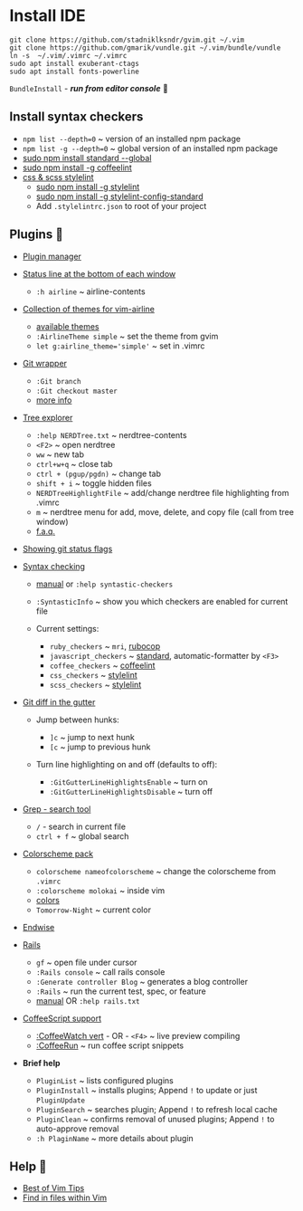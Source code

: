 # Install IDE
```
git clone https://github.com/stadniklksndr/gvim.git ~/.vim
git clone https://github.com/gmarik/vundle.git ~/.vim/bundle/vundle
ln -s  ~/.vim/.vimrc ~/.vimrc
sudo apt install exuberant-ctags
sudo apt install fonts-powerline
```
`BundleInstall` - **_run from editor console_** :feet:


## Install syntax checkers
  * `npm list --depth=0` ~ version of an installed npm package
  * `npm list -g --depth=0` ~ global version of an installed npm package
  * [sudo npm install standard --global](https://standardjs.com/)
  * [sudo npm install -g coffeelint](http://www.coffeelint.org/)
  * [css & scss stylelint](https://stylelint.io/)
    * [sudo npm install -g stylelint](https://stylelint.io/)
    * [sudo npm install -g stylelint-config-standard](https://github.com/stylelint/stylelint-config-standard)
    * Add `.stylelintrc.json` to root of your project

## Plugins :children_crossing:

* [Plugin manager](https://github.com/VundleVim/Vundle.vim)

* [Status line at the bottom of each window](https://github.com/vim-airline/vim-airline)
  * `:h airline` ~ airline-contents

* [Collection of themes for vim-airline](https://github.com/vim-airline/vim-airline-themes)
  * [available themes](https://github.com/vim-airline/vim-airline-themes/tree/master/autoload/airline/themes)
  * `:AirlineTheme simple` ~ set the theme from gvim
  * `let g:airline_theme='simple'` ~ set in .vimrc

* [Git wrapper](https://github.com/tpope/vim-fugitive)
  * `:Git branch`
  * `:Git checkout master`
  * [more info](https://github.com/tpope/vim-fugitive#fugitivevim)

* [Tree explorer](https://github.com/scrooloose/nerdtree)
  * `:help NERDTree.txt` ~ nerdtree-contents
  * `<F2>` ~ open nerdtree
  * `ww` ~ new tab
  * `ctrl+w+q` ~ close tab
  * `ctrl + (pgup/pgdn)` ~ change tab
  * `shift + i` ~ toggle hidden files
  * `NERDTreeHighlightFile` ~ add/change nerdtree file highlighting from .vimrc
  * `m` ~ nerdtree menu for add, move, delete, and copy file (call from tree window)
  * [f.a.q.](https://github.com/scrooloose/nerdtree/wiki/F.A.Q.)

* [Showing git status flags](https://github.com/Xuyuanp/nerdtree-git-plugin)

* [Syntax checking](https://github.com/vim-syntastic/syntastic)
  * [manual](https://github.com/vim-syntastic/syntastic/blob/master/doc/syntastic-checkers.txt) or `:help syntastic-checkers`
  * `:SyntasticInfo` ~ show you which checkers are enabled for current file

  * Current settings:

    * `ruby_checkers` ~ `mri`, [rubocop](https://github.com/bbatsov/rubocop)
    * `javascript_checkers` ~ [standard](https://github.com/feross/standard), automatic-formatter by `<F3>`
    * `coffee_checkers` ~ [coffeelint](http://www.coffeelint.org/)
    * `css_checkers` ~ [stylelint](https://stylelint.io/)
    * `scss_checkers` ~ [stylelint](https://stylelint.io/)

* [Git diff in the gutter](https://github.com/airblade/vim-gitgutter)
  * Jump between hunks:
    * `]c` ~ jump to next hunk
    * `[c` ~ jump to previous hunk

  * Turn line highlighting on and off (defaults to off):
    * `:GitGutterLineHighlightsEnable` ~ turn on
    * `:GitGutterLineHighlightsDisable` ~ turn off

* [Grep - search tool](https://github.com/vim-scripts/grep.vim)
  * `/` - search in current file
  * `ctrl + f` ~ global search

* [Colorscheme pack](https://github.com/flazz/vim-colorschemes)
  * `colorscheme nameofcolorscheme` ~ change the colorscheme from `.vimrc`
  * `:colorscheme molokai` ~ inside vim
  * [colors](https://github.com/flazz/vim-colorschemes/tree/master/colors)
  * `Tomorrow-Night` ~ current color

* [Endwise](https://github.com/tpope/vim-endwise)

* [Rails](https://github.com/tpope/vim-rails)
  * `gf` ~ open file under cursor
  * `:Rails console` ~ call rails console
  * `:Generate controller Blog` ~ generates a blog controller
  * `:Rails` ~  run the current test, spec, or feature
  * [manual](https://github.com/tpope/vim-rails/blob/master/doc/rails.txt) OR `:help rails.txt`

* [CoffeeScript support](https://github.com/kchmck/vim-coffee-script)
  * [:CoffeeWatch vert](https://github.com/kchmck/vim-coffee-script#coffeewatch-live-preview-compiling)   - OR -   `<F4>` ~ live preview compiling
  * [:CoffeeRun](https://github.com/kchmck/vim-coffee-script#coffeerun-run-coffeescript-snippets) ~ run coffee script snippets

* **Brief help**
  * `PluginList` ~ lists configured plugins
  * `PluginInstall` ~ installs plugins; Append `!` to update or just `PluginUpdate`
  * `PluginSearch` ~ searches plugin; Append `!` to refresh local cache
  * `PluginClean` ~ confirms removal of unused plugins; Append `!` to auto-approve removal
  * `:h PlaginName` ~ more details about plugin

## Help :flashlight:

  * [Best of Vim Tips](http://zzapper.co.uk/vimtips.html)
  * [Find in files within Vim](http://vim.wikia.com/wiki/Find_in_files_within_Vim)
